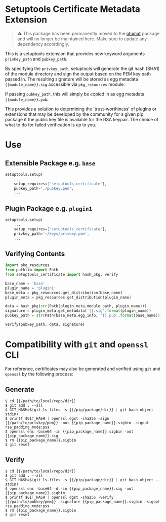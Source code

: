 # Setuptools Certificate Metadata Extension

> ⚠️ This package has been permanently moved to the [otumat](https://pypi.org/project/otumat/) package and will no longer be maintained here. Make sure to update any dependency accordingly.

This is a setuptools extension that provides new keyword arguments `privkey_path` and `pubkey_path`. 

By specifying the `privkey_path`, setuptools will generate the git hash (SHA1) of the module directory and sign the output based on the PEM key path passed in. The resulting signature will be stored as egg metadata `{{module_name}}.sig` accessible via `pkg_resources` module. 

If passing `pubkey_path`, this will simply be copied in as egg metadata `{{module_name}}.pub`. 

This provides a solution to determining the 'trust-worthiness' of plugins or extensions that may be developed by the community for a given pip package if the public key file is available for the RSA keypair. The choice of what to do for failed verification is up to you.

# Use

## Extensible Package e.g. `base`

``` python
setuptools.setup(
    ...
    setup_requires=['setuptools_certificate'],
    pubkey_path='./pubkey.pem',
    ...
```

## Plugin Package e.g. `plugin1`

``` python
setuptools.setup(
    ...
    setup_requires=['setuptools_certificate'],
    privkey_path='~/keys/privkey.pem',
    ...
```

## Verifying Contents

``` python
import pkg_resources
from pathlib import Path
from setuptools_certificate import hash_pkg, verify

base_name = 'base'
plugin_name = 'plugin1'
base_meta = pkg_resources.get_distribution(base_name)
plugin_meta = pkg_resources.get_distribution(plugin_name)

data = hash_pkg(str(Path(plugin_meta.module_path, plugin_name)))
signature = plugin_meta.get_metadata('{}.sig'.format(plugin_name))
pubkey_path = str(Path(base_meta.egg_info, '{}.pub'.format(base_name)))

verify(pubkey_path, data, signature)
```


# Compatibility with `git` and `openssl` CLI

For reference, certificates may also be generated and verified using `git` and `openssl` by the following process:

## Generate

``` shell
$ cd {{/path/to/local/repo/dir}}
$ git add . --all
$ GIT_HASH=$(git ls-files -s {{/pip/package/dir}} | git hash-object --stdin)
$ printf $GIT_HASH | openssl dgst -sha256 -sign {{/path/to/privkey/pem}} -out {{pip_package_name}}.sigbin -sigopt rsa_padding_mode:pss
$ openssl enc -base64 -in {{pip_package_name}}.sigbin -out {{pip_package_name}}.sig
$ rm {{pip_package_name}}.sigbin
$ git reset
```

## Verify

``` shell
$ cd {{/path/to/local/repo/dir}}
$ git add . --all
$ GIT_HASH=$(git ls-files -s {{/pip/package/dir}} | git hash-object --stdin)
$ openssl enc -base64 -d -in {{pip_package_name}}.sig -out {{pip_package_name}}.sigbin
$ printf $GIT_HASH | openssl dgst -sha256 -verify {{/path/to/pubkey/pem}} -signature {{pip_package_name}}.sigbin -sigopt rsa_padding_mode:pss
$ rm {{pip_package_name}}.sigbin
$ git reset
```